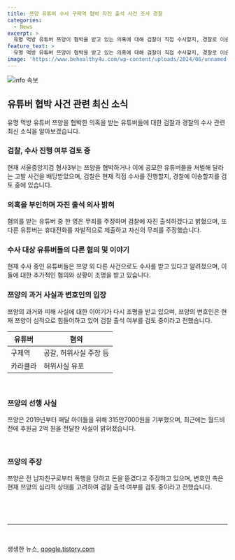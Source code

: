 ```yaml
---
title: 쯔양 유튜버 수사 구제역 협박 자진 출석 사건 조사 경찰
categories:
  - News
excerpt: >
  유명 먹방 유튜버 쯔양이 협박을 받고 있는 의혹에 대해 검찰이 직접 수사할지, 경찰로 이송할지에 대한 검토를 진행 중이다. 혐의를 받는 다른 유튜버들 또한 수사를 받고 있으며, 유튜버 카라큘라는 돈을 요구하거나 받은 사실을 부인하고 있다. 쯔양의 과거 선행 사실과 관련하여 다양한 이야기가 나오고 있으며, 쯔양은 현재 심적으로 힘든 상황에 처해있어 검찰 출석 여부를 고민 중이다.
feature_text: >
  유명 먹방 유튜버 쯔양이 협박을 받고 있는 의혹에 대해 검찰이 직접 수사할지, 경찰로 이송할지에 대한 검토를 진행 중이다. 혐의를 받는 다른 유튜버들 또한 수사를 받고 있으며, 유튜버 카라큘라는 돈을 요구하거나 받은 사실을 부인하고 있다. 쯔양의 과거 선행 사실과 관련하여 다양한 이야기가 나오고 있으며, 쯔양은 현재 심적으로 힘든 상황에 처해있어 검찰 출석 여부를 고민 중이다.
image: 'https://www.behealthy4u.com/wp-content/uploads/2024/06/unnamed-file.png'
---
```


<p><img src="https://www.behealthy4u.com/wp-content/uploads/2024/06/unnamed-file.png" alt="info 속보" /></p>

<h2 data-ke-size="size26">유튜버 협박 사건 관련 최신 소식</h2>

<p data-ke-size="size16">유명 먹방 유튜버 쯔양을 협박한 의혹을 받는 유튜버들에 대한 검찰과 경찰의 수사 관련 최신 소식을 알아보겠습니다.</p>

<h3>검찰, 수사 진행 여부 검토 중</h3>

<p data-ke-size="size16">현재 서울중앙지검 형사3부는 쯔양을 협박하거나 이에 공모한 유튜버들을 처벌해 달라는 고발 사건을 배당받았으며, 검찰은 현재 직접 수사를 진행할지, 경찰에 이송할지를 검토 중에 있습니다.</p>

<h3>의혹을 부인하며 자진 출석 의사 밝혀</h3>

<p data-ke-size="size16">혐의를 받는 유튜버 중 한 명은 무죄를 주장하며 검찰에 자진 출석하겠다고 밝혔으며, 또 다른 유튜버는 휴대전화를 자발적으로 제출하고 자신의 무죄를 주장했습니다. </p>

<h3>수사 대상 유튜버들의 다른 혐의 및 이야기</h3>

<p data-ke-size="size16">현재 수사 중인 유튜버들은 쯔양 외 다른 사건으로도 수사를 받고 있다고 알려졌으며, 이들에 대한 추가적인 혐의와 상황이 조명을 받고 있습니다.</p>

<h3>쯔양의 과거 사실과 변호인의 입장</h3>

<p data-ke-size="size16">쯔양의 과거와 피해 사실에 대한 이야기가 다시 조명을 받고 있으며, 쯔양의 변호인은 현재 쯔양이 심적으로 힘들어하고 있어 검찰 출석 여부를 검토 중이라고 전했습니다.</p>

<table>
    <thead>
        <tr>
            <th>유튜버</th>
            <th>혐의</th>
        </tr>
    </thead>
    <tbody>
        <tr>
            <td>구제역</td>
            <td>공갈, 허위사실 주장 등</td>
        </tr>
        <tr>
            <td>카라큘라</td>
            <td>허위사실 유포</td>
        </tr>
    </tbody>
</table>

<p data-ke-size="size16">&nbsp;</p>

<h3>쯔양의 선행 사실</h3>

<p data-ke-size="size16">쯔양은 2019년부터 매달 아이들을 위해 315만7000원을 기부했으며, 최근에는 월드비전에 후원금 2억 원을 전달한 사실이 밝혀졌습니다.</p>

<p data-ke-size="size16">&nbsp;</p>

<h3>쯔양의 주장</h3>

<p data-ke-size="size16">쯔양은 전 남자친구로부터 폭행을 당하고 돈을 뜯겼다고 주장하고 있으며, 변호인 측은 현재 쯔양의 심리적 상태를 고려하여 검찰 출석 여부를 검토 중이라고 전했습니다.</p>

<p data-ke-size="size16">&nbsp;</p>

<p data-ke-size="size16">&nbsp;</p>

<hr>

<p data-ke-size="size16">&nbsp;</p>
생생한 뉴스, <a href="https://qoogle.tistory.com" rel="dofollow">qoogle.tistory.com</a>


